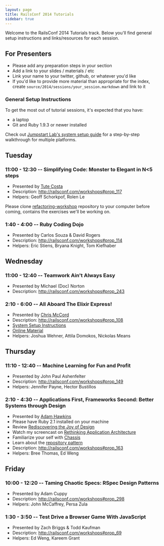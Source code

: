 ```yaml
---
layout: page
title: RailsConf 2014 Tutorials
sidebar: true
---
```


Welcome to the RailsConf 2014 Tutorials track. Below you'll find general setup instructions and links/resources for each session.

## For Presenters

* Please add any preparation steps in your section
* Add a link to your slides / materials / etc
* Link your name to your twitter, github, or whatever you'd like
* If you'd like to provide more material than appropriate for the index, create `source/2014/sessions/your_session.markdown` and link to it

### General Setup Instructions

To get the most out of tutorial sessions, it's expected that you have:

* a laptop
* Git and Ruby 1.9.3 or newer installed

Check out [Jumpstart Lab's system setup guide](http://tutorials.jumpstartlab.com/topics/environment/environment.html) for a step-by-step walkthrough for multiple platforms.

## Tuesday

### 11:00 - 12:30 -- Simplifying Code: Monster to Elegant in N<5 steps

* Presented by [Tute Costa](https://twitter.com/tutec)
* Description: http://railsconf.com/workshops#prop_117
* Helpers: Geoff Schorkpof, Rolen Le

Please clone
[refactoring-workshop](http://github.com/tute/refactoring-workshop) repository
to your computer before coming, contains the exercises we'll be working on.

### 1:40 - 4:00 -- Ruby Coding Dojo

* Presented by Carlos Souza & David Rogers
* Description: http://railsconf.com/workshops#prop_114
* Helpers: Eric Stiens, Bryana Knight, Tom Kiefhaber

## Wednesday

### 11:00 - 12:40 -- Teamwork Ain't Always Easy

* Presented by Michael (Doc) Norton
* Description: http://railsconf.com/workshops#prop_243

### 2:10 - 6:00 -- All Aboard The Elixir Express!

* Presented by [Chris McCord](https://twitter.com/chris_mccord)
* Description: http://railsconf.com/workshops#prop_108
* [System Setup Instructions](sessions/elixir_express.md)
* [Online Material](https://github.com/chrismccord/elixir_express)
* Helpers: Joshua Wehner, Attila Domokos, Nickolas Means

## Thursday

### 11:10 - 12:40 -- Machine Learning for Fun and Profit

* Presented by John Paul Ashenfelter
* Description: http://railsconf.com/workshops#prop_149
* Helpers: Jennifer Payne, Hector Bustillos

### 2:10 - 4:30 -- Applications First, Frameworks Second: Better Systems through Design

* Presented by [Adam Hawkins](https://twitter.com/adman65)
* Please have Ruby 2.1 installed on your machine
* Review [Rediscovering the Joy of Design](http://hawkins.io/2014/01/rediscovering-the-joy-of-design/)
* Watch my screencast on [Rethinking Application Architecture](http://rethinkapplicationarchitecture.com)
* Familiarize your self with [Chassis](https://github.com/ahawkins/chassis)
* Learn about the [repository pattern](http://hawkins.io/2014/04/working_with_repositories/)
* Description: http://railsconf.com/workshops#prop_163
* Helpers: Bree Thomas, Ed Weng

## Friday

### 10:00 - 12:20 -- Taming Chaotic Specs: RSpec Design Patterns

* Presented by Adam Cuppy
* Description: http://railsconf.com/workshops#prop_298
* Helpers: John McCaffrey, Persa Zula

### 1:30 - 3:50 -- Test Drive a Browser Game With JavaScript

* Presented by Zach Briggs & Todd Kaufman
* Description: http://railsconf.com/workshops#prop_69
* Helpers: Ed Weng, Kareem Grant
